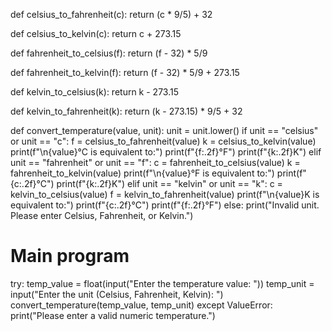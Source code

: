 def celsius_to_fahrenheit(c):
    return (c * 9/5) + 32

def celsius_to_kelvin(c):
    return c + 273.15

def fahrenheit_to_celsius(f):
    return (f - 32) * 5/9

def fahrenheit_to_kelvin(f):
    return (f - 32) * 5/9 + 273.15

def kelvin_to_celsius(k):
    return k - 273.15

def kelvin_to_fahrenheit(k):
    return (k - 273.15) * 9/5 + 32

def convert_temperature(value, unit):
    unit = unit.lower()
    if unit == "celsius" or unit == "c":
        f = celsius_to_fahrenheit(value)
        k = celsius_to_kelvin(value)
        print(f"\n{value}°C is equivalent to:")
        print(f"{f:.2f}°F")
        print(f"{k:.2f}K")
    elif unit == "fahrenheit" or unit == "f":
        c = fahrenheit_to_celsius(value)
        k = fahrenheit_to_kelvin(value)
        print(f"\n{value}°F is equivalent to:")
        print(f"{c:.2f}°C")
        print(f"{k:.2f}K")
    elif unit == "kelvin" or unit == "k":
        c = kelvin_to_celsius(value)
        f = kelvin_to_fahrenheit(value)
        print(f"\n{value}K is equivalent to:")
        print(f"{c:.2f}°C")
        print(f"{f:.2f}°F")
    else:
        print("Invalid unit. Please enter Celsius, Fahrenheit, or Kelvin.")

# Main program
try:
    temp_value = float(input("Enter the temperature value: "))
    temp_unit = input("Enter the unit (Celsius, Fahrenheit, Kelvin): ")
    convert_temperature(temp_value, temp_unit)
except ValueError:
    print("Please enter a valid numeric temperature.")
